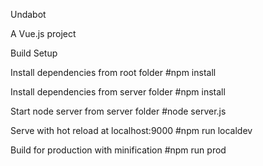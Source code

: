 Undabot

A Vue.js project

Build Setup

Install dependencies from root folder 
#npm install

Install dependencies from server folder 
#npm install

Start node server from server folder
#node server.js

Serve with hot reload at localhost:9000
#npm run localdev

Build for production with minification
#npm run prod
